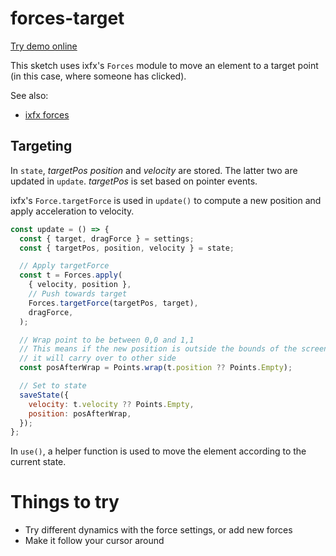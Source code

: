 # forces-target

[Try demo online](https://demos.ixfx.fun/modulation/forces-target/)

This sketch uses ixfx's `Forces` module to move an element to a target point (in
this case, where someone has clicked).

See also:
* [ixfx forces](https://ixfx.fun/modulation/forces/)

## Targeting

In `state`, _targetPos_ _position_ and _velocity_ are stored. The latter two are
updated in `update`. _targetPos_ is set based on pointer events.

ixfx's `Force.targetForce` is used in `update()` to compute a new position and
apply acceleration to velocity.

```js
const update = () => {
  const { target, dragForce } = settings;
  const { targetPos, position, velocity } = state;

  // Apply targetForce
  const t = Forces.apply(
    { velocity, position },
    // Push towards target
    Forces.targetForce(targetPos, target),
    dragForce,
  );

  // Wrap point to be between 0,0 and 1,1
  // This means if the new position is outside the bounds of the screen
  // it will carry over to other side
  const posAfterWrap = Points.wrap(t.position ?? Points.Empty);

  // Set to state
  saveState({
    velocity: t.velocity ?? Points.Empty,
    position: posAfterWrap,
  });
};
```

In `use()`, a helper function is used to move the element according to the
current state.

# Things to try

- Try different dynamics with the force settings, or add new forces
- Make it follow your cursor around
